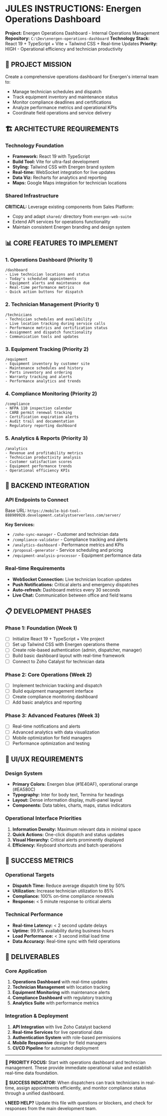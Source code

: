 # JULES INSTRUCTIONS: Energen Operations Dashboard

**Project:** Energen Operations Dashboard - Internal Operations Management
**Repository:** `C:\Dev\energen-operations-dashboard`
**Technology Stack:** React 19 + TypeScript + Vite + Tailwind CSS + Real-time Updates
**Priority:** HIGH - Operational efficiency and technician productivity

## 🎯 PROJECT MISSION

Create a comprehensive operations dashboard for Energen's internal team to:
- Manage technician schedules and dispatch
- Track equipment inventory and maintenance status
- Monitor compliance deadlines and certifications
- Analyze performance metrics and operational KPIs
- Coordinate field operations and service delivery

## 🏗️ ARCHITECTURE REQUIREMENTS

### **Technology Foundation**
- **Framework:** React 19 with TypeScript
- **Build Tool:** Vite for ultra-fast development
- **Styling:** Tailwind CSS with Energen brand system
- **Real-time:** WebSocket integration for live updates
- **Data Viz:** Recharts for analytics and reporting
- **Maps:** Google Maps integration for technician locations

### **Shared Infrastructure**
**CRITICAL:** Leverage existing components from Sales Platform:
- Copy and adapt `shared/` directory from `energen-web-suite`
- Extend API services for operations functionality
- Maintain consistent Energen branding and design system

## 📊 CORE FEATURES TO IMPLEMENT

### **1. Operations Dashboard (Priority 1)**
```
/dashboard
- Live technician locations and status
- Today's scheduled appointments
- Equipment alerts and maintenance due
- Real-time performance metrics
- Quick action buttons for dispatch
```

### **2. Technician Management (Priority 1)**
```
/technicians
- Technician schedules and availability
- Live location tracking during service calls
- Performance metrics and certification status
- Assignment and dispatch functionality
- Communication tools and updates
```

### **3. Equipment Tracking (Priority 2)**
```
/equipment
- Equipment inventory by customer site
- Maintenance schedules and history
- Parts inventory and ordering
- Warranty tracking and alerts
- Performance analytics and trends
```

### **4. Compliance Monitoring (Priority 2)**
```
/compliance
- NFPA 110 inspection calendar
- CARB permit renewal tracking
- Certification expiration alerts
- Audit trail and documentation
- Regulatory reporting dashboard
```

### **5. Analytics & Reports (Priority 3)**
```
/analytics
- Revenue and profitability metrics
- Technician productivity analysis
- Customer satisfaction scores
- Equipment performance trends
- Operational efficiency KPIs
```

## 🔌 BACKEND INTEGRATION

### **API Endpoints to Connect**
Base URL: `https://mobile-bid-tool-888909920.development.catalystserverless.com/server/`

**Key Services:**
- `/zoho-sync-manager` - Customer and technician data
- `/compliance-validator` - Compliance tracking and alerts
- `/analytics-dashboard` - Performance metrics and KPIs
- `/proposal-generator` - Service scheduling and pricing
- `/equipment-analysis-processor` - Equipment performance data

### **Real-time Requirements**
- **WebSocket Connection:** Live technician location updates
- **Push Notifications:** Critical alerts and emergency dispatches
- **Auto-refresh:** Dashboard metrics every 30 seconds
- **Live Chat:** Communication between office and field teams

## 📋 DEVELOPMENT PHASES

### **Phase 1: Foundation (Week 1)**
- [ ] Initialize React 19 + TypeScript + Vite project
- [ ] Set up Tailwind CSS with Energen operations theme
- [ ] Create role-based authentication (admin, dispatcher, manager)
- [ ] Build basic dashboard layout with real-time framework
- [ ] Connect to Zoho Catalyst for technician data

### **Phase 2: Core Operations (Week 2)**
- [ ] Implement technician tracking and dispatch
- [ ] Build equipment management interface
- [ ] Create compliance monitoring dashboard
- [ ] Add basic analytics and reporting

### **Phase 3: Advanced Features (Week 3)**
- [ ] Real-time notifications and alerts
- [ ] Advanced analytics with data visualization
- [ ] Mobile optimization for field managers
- [ ] Performance optimization and testing

## 🎨 UI/UX REQUIREMENTS

### **Design System**
- **Primary Colors:** Energen blue (#1E40AF), operational orange (#EA580C)
- **Typography:** Inter for body text, Termina for headings
- **Layout:** Dense information display, multi-panel layout
- **Components:** Data tables, charts, maps, status indicators

### **Operational Interface Priorities**
1. **Information Density:** Maximum relevant data in minimal space
2. **Quick Actions:** One-click dispatch and status updates
3. **Visual Hierarchy:** Critical alerts prominently displayed
4. **Efficiency:** Keyboard shortcuts and batch operations

## 🚀 SUCCESS METRICS

### **Operational Targets**
- **Dispatch Time:** Reduce average dispatch time by 50%
- **Utilization:** Increase technician utilization to 85%
- **Compliance:** 100% on-time compliance renewals
- **Response:** < 5 minute response to critical alerts

### **Technical Performance**
- **Real-time Latency:** < 2 second update delays
- **Uptime:** 99.9% availability during business hours
- **Load Performance:** < 3 second initial load time
- **Data Accuracy:** Real-time sync with field operations

## 💼 DELIVERABLES

### **Core Application**
1. **Operations Dashboard** with real-time updates
2. **Technician Management** with location tracking
3. **Equipment Monitoring** with maintenance alerts
4. **Compliance Dashboard** with regulatory tracking
5. **Analytics Suite** with performance metrics

### **Integration & Deployment**
1. **API Integration** with live Zoho Catalyst backend
2. **Real-time Services** for live operational data
3. **Authentication System** with role-based permissions
4. **Mobile Responsive** design for field managers
5. **CI/CD Pipeline** for automated deployment

---

**🎯 PRIORITY FOCUS:** Start with operations dashboard and technician management. These provide immediate operational value and establish real-time data foundation.

**🚀 SUCCESS INDICATOR:** When dispatchers can track technicians in real-time, assign appointments efficiently, and monitor compliance status through a unified dashboard.

**📞 NEED HELP?** Update this file with questions or blockers, and check for responses from the main development team.